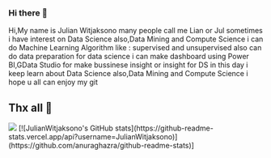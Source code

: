 ### Hi there 👋


Hi,My name is Julian Witjaksono many people call me Lian or Jul sometimes
i have interest on Data Science also,Data Mining and Compute Science
i can do Machine Learning Algorithm like : supervised and unsupervised
also can do data preparation for data science i can make dashboard using Power BI,GData Studio for make bussinese insight or insight for DS
in this day i keep learn about Data Science also,Data Mining and Compute Science i hope u all can enjoy my git 
## Thx all 👋
<!-- ![JulianWitjaksono's GitHub stats](https://github-readme-stats.vercel.app/api?username=JulianWitjaksono&theme=radical)
 -->
<img src="https://user-images.githubusercontent.com/77309909/207878684-da8dd364-2d11-49fa-a1e4-632bf0b8e144.jpg"/>
[![JulianWitjaksono's GitHub stats](https://github-readme-stats.vercel.app/api?username=JulianWitjaksono)](https://github.com/anuraghazra/github-readme-stats)]
